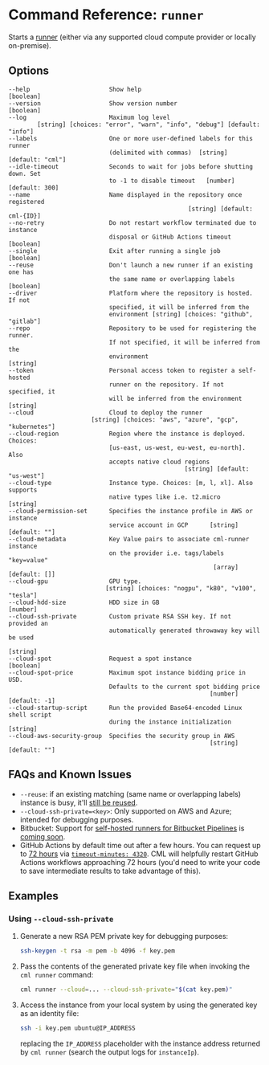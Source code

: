 # Command Reference: `runner`

Starts a [runner](/doc/self-hosted-runners) (either via any supported cloud
compute provider or locally on-premise).

## Options

```
--help                      Show help                                [boolean]
--version                   Show version number                      [boolean]
--log                       Maximum log level
        [string] [choices: "error", "warn", "info", "debug"] [default: "info"]
--labels                    One or more user-defined labels for this runner
                            (delimited with commas)  [string] [default: "cml"]
--idle-timeout              Seconds to wait for jobs before shutting down. Set
                            to -1 to disable timeout   [number] [default: 300]
--name                      Name displayed in the repository once registered
                                                  [string] [default: cml-{ID}]
--no-retry                  Do not restart workflow terminated due to instance
                            disposal or GitHub Actions timeout       [boolean]
--single                    Exit after running a single job          [boolean]
--reuse                     Don't launch a new runner if an existing one has
                            the same name or overlapping labels      [boolean]
--driver                    Platform where the repository is hosted. If not
                            specified, it will be inferred from the
                            environment [string] [choices: "github", "gitlab"]
--repo                      Repository to be used for registering the runner.
                            If not specified, it will be inferred from the
                            environment                               [string]
--token                     Personal access token to register a self-hosted
                            runner on the repository. If not specified, it
                            will be inferred from the environment     [string]
--cloud                     Cloud to deploy the runner
                       [string] [choices: "aws", "azure", "gcp", "kubernetes"]
--cloud-region              Region where the instance is deployed. Choices:
                            [us-east, us-west, eu-west, eu-north]. Also
                            accepts native cloud regions
                                                 [string] [default: "us-west"]
--cloud-type                Instance type. Choices: [m, l, xl]. Also supports
                            native types like i.e. t2.micro           [string]
--cloud-permission-set      Specifies the instance profile in AWS or instance
                            service account in GCP      [string] [default: ""]
--cloud-metadata            Key Value pairs to associate cml-runner instance
                            on the provider i.e. tags/labels "key=value"
                                                         [array] [default: []]
--cloud-gpu                 GPU type.
                           [string] [choices: "nogpu", "k80", "v100", "tesla"]
--cloud-hdd-size            HDD size in GB                            [number]
--cloud-ssh-private         Custom private RSA SSH key. If not provided an
                            automatically generated throwaway key will be used
                                                                      [string]
--cloud-spot                Request a spot instance                  [boolean]
--cloud-spot-price          Maximum spot instance bidding price in USD.
                            Defaults to the current spot bidding price
                                                        [number] [default: -1]
--cloud-startup-script      Run the provided Base64-encoded Linux shell script
                            during the instance initialization        [string]
--cloud-aws-security-group  Specifies the security group in AWS
                                                        [string] [default: ""]
```

## FAQs and Known Issues

- `--reuse`: if an existing matching (same name or overlapping labels) instance
  is busy, it'll [still be reused](https://github.com/iterative/cml/issues/610).
- `--cloud-ssh-private=<key>`: Only supported on AWS and Azure; intended for
  debugging purposes.
- Bitbucket: Support for
  [self-hosted runners for Bitbucket Pipelines](https://support.atlassian.com/bitbucket-cloud/docs/runners)
  is [coming soon](https://github.com/iterative/cml/pull/798).
- GitHub Actions by default time out after a few hours. You can request up to
  [72 hours](https://docs.github.com/en/actions/hosting-your-own-runners/about-self-hosted-runners#usage-limits)
  via
  [`timeout-minutes: 4320`](https://docs.github.com/en/actions/learn-github-actions/workflow-syntax-for-github-actions#jobsjob_idtimeout-minutes).
  CML will helpfully restart GitHub Actions workflows approaching 72 hours
  (you'd need to write your code to save intermediate results to take advantage
  of this).

## Examples

### Using `--cloud-ssh-private`

1. Generate a new RSA PEM private key for debugging purposes:

   ```bash
   ssh-keygen -t rsa -m pem -b 4096 -f key.pem
   ```

2. Pass the contents of the generated private key file when invoking the
   `cml runner` command:

   ```bash
   cml runner --cloud=... --cloud-ssh-private="$(cat key.pem)"
   ```

3. Access the instance from your local system by using the generated key as an
   identity file:

   ```bash
   ssh -i key.pem ubuntu@IP_ADDRESS
   ```

   replacing the `IP_ADDRESS` placeholder with the instance address returned by
   `cml runner` (search the output logs for `instanceIp`).
